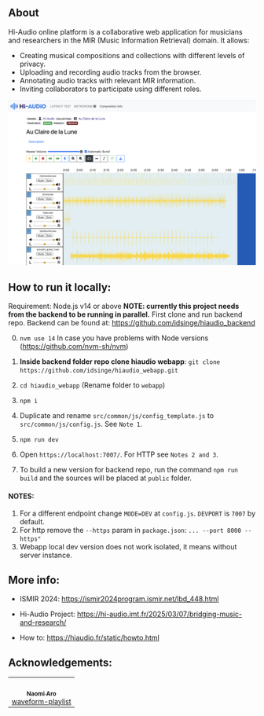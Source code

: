 ## About

Hi-Audio online platform is a collaborative web application for musicians and researchers in the MIR (Music Information Retrieval) domain. It allows:

- Creating musical compositions and collections with different levels of privacy.
- Uploading and recording audio tracks from the browser.
- Annotating audio tracks with relevant MIR information.
- Inviting collaborators to participate using different roles.

![screenshot](doc/screenshot.png)


## How to run it locally:

Requirement: Node.js v14 or above
**NOTE: currently this project needs from the backend to be running in parallel.**
First clone and run backend repo. Backend can be found at: https://github.com/idsinge/hiaudio_backend

0. `nvm use 14` In case you have problems with Node versions (https://github.com/nvm-sh/nvm)

1. **Inside backend folder repo clone hiaudio webapp**: `git clone https://github.com/idsinge/hiaudio_webapp.git`
2. `cd hiaudio_webapp` (Rename folder to `webapp`)
3. `npm i`
4. Duplicate and rename `src/common/js/config_template.js` to `src/common/js/config.js`. See `Note 1`.
5. `npm run dev`
7. Open `https://localhost:7007/`. For HTTP see `Notes 2 and 3`.
8. To build a new version for backend repo, run the command `npm run build` and the sources will be placed at `public` folder.


#### NOTES:
1. For a different endpoint change `MODE=DEV` at `config.js`. `DEVPORT` is `7007` by default.
2. For http remove the `--https` param in `package.json`: `... --port 8000 --https"`
3. Webapp local dev version does not work isolated, it means without server instance.

## More info:

- ISMIR 2024: https://ismir2024program.ismir.net/lbd_448.html

- Hi-Audio Project: https://hi-audio.imt.fr/2025/03/07/bridging-music-and-research/

- How to: https://hiaudio.fr/static/howto.html


## Acknowledgements:
<!-- prettier-ignore-start -->
<!-- markdownlint-disable -->
<table>
  <tr>
    <td align="center"><a href="https://github.com/naomiaro"><img src="https://avatars2.githubusercontent.com/u/35253?v=4" width="100px;" alt=""/><br /><sub><b>Naomi Aro</b></sub></a><br /><a href="https://github.com/naomiaro/waveform-playlist" title="Code">waveform-playlist</a></td> 
  </tr>
</table>
<!-- markdownlint-enable -->
<!-- prettier-ignore-end -->
